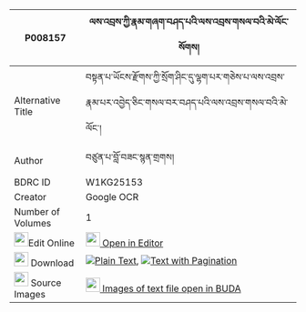 |P008157|ལས་འབྲས་ཀྱི་རྣམ་གཞག་བཤད་པའི་ལས་འབྲས་གསལ་བའི་མེ་ལོང་སོགས། 
| --- | --- 
|Alternative Title |བསྟན་པ་ཡོངས་རྫོགས་ཀྱི་སྲོག་ཤིང་དུ་ལྷག་པར་གཅེས་པ་ལས་འབྲས་རྣམ་པར་འབྱེད་ཅིང་གསལ་བར་བཤད་པའི་ལས་འབྲས་གསལ་བའི་མེ་ལོང་།
|Author| བཙུན་པ་བློ་བཟང་སྙན་གྲགས།
|BDRC ID | W1KG25153
|Creator | Google OCR
|Number of Volumes| 1
|<img width="25" src="https://img.icons8.com/color/25/000000/edit-property.png">Edit Online| [<img width="25" src="https://avatars.githubusercontent.com/u/45091458?s=200&v=4"> Open in Editor](http://editor.openpecha.org/P008157)
|<img width="25" src="https://img.icons8.com/fluent/48/000000/download-2.png"/>  Download | [![](https://img.icons8.com/color/20/000000/txt.png)Plain Text](https://github.com/Openpecha/P008157/releases/download/v1/ledre_kyi_namshyak_shepa_i_led_plain_P008157.zip), [![](https://img.icons8.com/color/20/000000/txt.png)Text with Pagination](https://github.com/Openpecha/P008157/releases/download/v1/ledre_kyi_namshyak_shepa_i_led_pages_P008157.zip)
|<img width="25" src="https://img.icons8.com/plasticine/100/000000/pictures-folder.png"/>  Source Images | [<img width="25" src="https://library.bdrc.io/icons/BUDA-small.svg"> Images of text file open in BUDA](https://library.bdrc.io/show/bdr:W1KG25153)